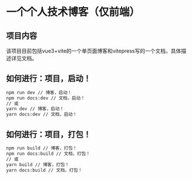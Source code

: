 # 一个个人技术博客（仅前端）

## 项目内容
该项目目前包括vue3+vite的一个单页面博客和vitepress写的一个文档，具体描述详见文档。

## 如何进行：项目，启动！
```sh
npm run dev // 博客，启动！
npm run docs:dev // 文档，启动！
// 或
yarn dev // 博客，启动！
yarn docs:dev // 文档，启动！
```

## 如何进行：项目，打包！

```sh
npm run build // 博客，打包！
npm run docs:build // 文档，打包！
// 或
yarn build // 博客，打包！
yarn docs:build // 文档，打包！
```
